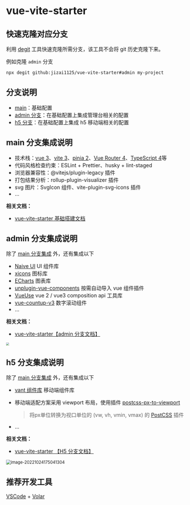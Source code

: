 # vue-vite-starter

## 快速克隆对应分支

利用 [degit](https://github.com/Rich-Harris/degit) 工具快速克隆所需分支，该工具不会将 git 历史克隆下来。

例如克隆 `admin` 分支

```bash
npx degit github:jizai1125/vue-vite-starter#admin my-project
```

## 分支说明

- [main](https://github.com/jizai1125/vue-vite-starter/tree/main)：基础配置
- [admin 分支](https://github.com/jizai1125/vue-vite-starter/tree/admin)：在基础配置上集成管理台相关的配置
- [h5 分支](https://github.com/jizai1125/vue-vite-starter/tree/h5)：在基础配置上集成 h5 移动端相关的配置

## main 分支集成说明

- 技术栈：[vue 3](https://v3.cn.vuejs.org/guide/introduction.html)、[vite 3](https://cn.vitejs.dev/guide/)、[pinia 2](https://pinia.vuejs.org/introduction.html)、[Vue Router 4](https://next.router.vuejs.org/zh/introduction.html)、[TypeScript 4](https://www.typescriptlang.org/)等
- 代码风格检查约束：ESLint + Prettier、husky + lint-staged
- 浏览器兼容性：@vitejs/plugin-legacy 插件
- 打包结果分析：rollup-plugin-visualizer 插件
- svg 图片：SvgIcon 组件、vite-plugin-svg-icons 插件
- ...

**相关文档：**

- [vue-vite-starter 基础搭建文档](https://jizai.notion.site/vue-vite-starter-8655943992f14b34a1582e02f26b5eba)

## admin 分支集成说明

除了 [main 分支集成](https://github.com/jizai1125/vue-vite-starter#main-分支集成说明) 外，还有集成以下

- [Naive UI](https://www.naiveui.com/zh-CN/os-theme/docs/installation)  UI 组件库
- [xicons](https://www.xicons.org/)  图标库 
- [ECharts](https://echarts.apache.org/zh/index.html)  图表库
- [unplugin-vue-components](https://github.com/antfu/unplugin-vue-components)  按需自动导入 vue 组件插件 
- [VueUse](https://vueuse.org/)  vue 2 / vue3 composition api 工具库
- [vue-countup-v3](https://www.npmjs.com/package/vue-countup-v3) 数字滚动组件
- ...

**相关文档：**

- [vue-vite-starter【admin 分支文档】](https://jizai.notion.site/vue-vite-starter-admin-b9a4e222c4f84cb6b6db6df07ff0e862)

<img src="https://gitee.com/aka-jizai/PicPlus/raw/master/image-20221021113346990.png" style="zoom:50%;" />

## h5 分支集成说明

除了 [main 分支集成](https://github.com/jizai1125/vue-vite-starter#main-分支集成说明) 外，还有集成以下

- [vant 组件库](https://vant-contrib.gitee.io/vant/v3/#/zh-CN/quickstart)  移动端组件库

- 移动端适配方案采用 viewport 布局，使用插件 [postcss-px-to-viewport](https://github.com/evrone/postcss-px-to-viewport)

  > 将px单位转换为视口单位的 (vw, vh, vmin, vmax) 的 [PostCSS](https://github.com/postcss/postcss) 插件
  
- ...

**相关文档：**

- [vue-vite-starter 【H5 分支文档】](https://jizai.notion.site/vue-vite-starter-H5-59684b7e415949b6939c7afe2ceb73fd)

<img src="https://gitee.com/aka-jizai/PicPlus/raw/master/image-20221024175041304.png" alt="image-20221024175041304" style="zoom:80%;" />

## 推荐开发工具

[VSCode](https://code.visualstudio.com/) + [Volar](https://marketplace.visualstudio.com/items?itemName=johnsoncodehk.volar)
